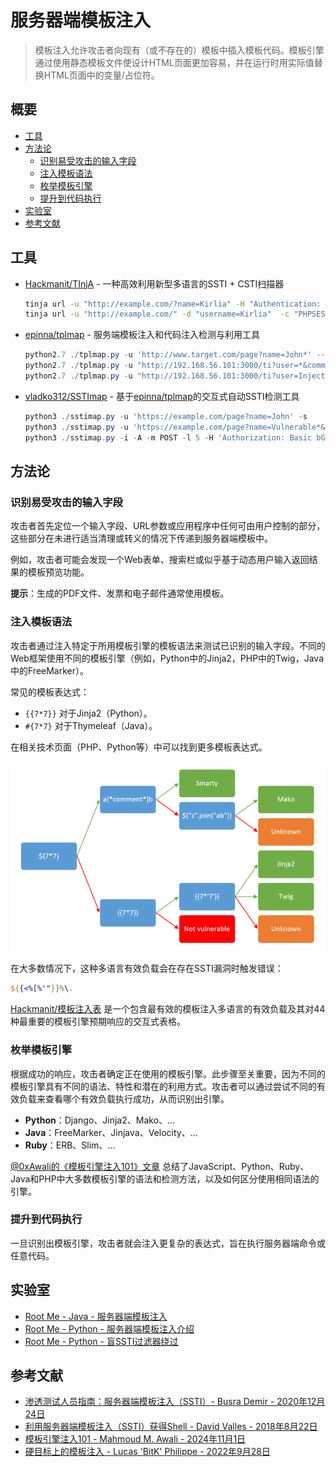 # 服务器端模板注入

> 模板注入允许攻击者向现有（或不存在的）模板中插入模板代码。模板引擎通过使用静态模板文件使设计HTML页面更加容易，并在运行时用实际值替换HTML页面中的变量/占位符。

## 概要

- [工具](#工具)
- [方法论](#方法论)
    - [识别易受攻击的输入字段](#识别易受攻击的输入字段)
    - [注入模板语法](#注入模板语法)
    - [枚举模板引擎](#枚举模板引擎)
    - [提升到代码执行](#提升到代码执行)
- [实验室](#实验室)
- [参考文献](#参考文献)

## 工具

- [Hackmanit/TInjA](https://github.com/Hackmanit/TInjA) - 一种高效利用新型多语言的SSTI + CSTI扫描器

  ```bash
  tinja url -u "http://example.com/?name=Kirlia" -H "Authentication: Bearer ey..."
  tinja url -u "http://example.com/" -d "username=Kirlia"  -c "PHPSESSID=ABC123..."
  ```

- [epinna/tplmap](https://github.com/epinna/tplmap) - 服务端模板注入和代码注入检测与利用工具

  ```powershell
  python2.7 ./tplmap.py -u 'http://www.target.com/page?name=John*' --os-shell
  python2.7 ./tplmap.py -u "http://192.168.56.101:3000/ti?user=*&comment=supercomment&link"
  python2.7 ./tplmap.py -u "http://192.168.56.101:3000/ti?user=InjectHere*&comment=A&link" --level 5 -e jade
  ```

- [vladko312/SSTImap](https://github.com/vladko312/SSTImap) - 基于[epinna/tplmap](https://github.com/epinna/tplmap)的交互式自动SSTI检测工具

  ```powershell
  python3 ./sstimap.py -u 'https://example.com/page?name=John' -s
  python3 ./sstimap.py -u 'https://example.com/page?name=Vulnerable*&message=My_message' -l 5 -e jade
  python3 ./sstimap.py -i -A -m POST -l 5 -H 'Authorization: Basic bG9naW46c2VjcmV0X3Bhc3N3b3Jk'
  ```

## 方法论

### 识别易受攻击的输入字段

攻击者首先定位一个输入字段、URL参数或应用程序中任何可由用户控制的部分，这些部分在未进行适当清理或转义的情况下传递到服务器端模板中。

例如，攻击者可能会发现一个Web表单、搜索栏或似乎基于动态用户输入返回结果的模板预览功能。

**提示**：生成的PDF文件、发票和电子邮件通常使用模板。

### 注入模板语法

攻击者通过注入特定于所用模板引擎的模板语法来测试已识别的输入字段。不同的Web框架使用不同的模板引擎（例如，Python中的Jinja2，PHP中的Twig，Java中的FreeMarker）。

常见的模板表达式：

- `{{7*7}}` 对于Jinja2（Python）。
- `#{7*7}` 对于Thymeleaf（Java）。

在相关技术页面（PHP、Python等）中可以找到更多模板表达式。

![SSTI速查表工作流程](https://github.com/swisskyrepo/PayloadsAllTheThings/blob/master/Server%20Side%20Template%20Injection/Images/serverside.png?raw=true)

在大多数情况下，这种多语言有效负载会在存在SSTI漏洞时触发错误：

```ps1
${{<%[%'"}}%\.
```

[Hackmanit/模板注入表](https://github.com/Hackmanit/template-injection-table) 是一个包含最有效的模板注入多语言的有效负载及其对44种最重要的模板引擎预期响应的交互式表格。

### 枚举模板引擎

根据成功的响应，攻击者确定正在使用的模板引擎。此步骤至关重要，因为不同的模板引擎具有不同的语法、特性和潜在的利用方式。攻击者可以通过尝试不同的有效负载来查看哪个有效负载执行成功，从而识别出引擎。

- **Python**：Django、Jinja2、Mako、...
- **Java**：FreeMarker、Jinjava、Velocity、...
- **Ruby**：ERB、Slim、...

[@0xAwali的《模板引擎注入101》文章](https://medium.com/@0xAwali/template-engines-injection-101-4f2fe59e5756) 总结了JavaScript、Python、Ruby、Java和PHP中大多数模板引擎的语法和检测方法，以及如何区分使用相同语法的引擎。

### 提升到代码执行

一旦识别出模板引擎，攻击者就会注入更复杂的表达式，旨在执行服务器端命令或任意代码。

## 实验室

- [Root Me - Java - 服务器端模板注入](https://www.root-me.org/en/Challenges/Web-Server/Java-Server-side-Template-Injection)
- [Root Me - Python - 服务器端模板注入介绍](https://www.root-me.org/en/Challenges/Web-Server/Python-Server-side-Template-Injection-Introduction)
- [Root Me - Python - 盲SSTI过滤器绕过](https://www.root-me.org/en/Challenges/Web-Server/Python-Blind-SSTI-Filters-Bypass)

## 参考文献

- [渗透测试人员指南：服务器端模板注入（SSTI）- Busra Demir - 2020年12月24日](https://www.cobalt.io/blog/a-pentesters-guide-to-server-side-template-injection-ssti)
- [利用服务器端模板注入（SSTI）获得Shell - David Valles - 2018年8月22日](https://medium.com/@david.valles/gaining-shell-using-server-side-template-injection-ssti-81e29bb8e0f9)
- [模板引擎注入101 - Mahmoud M. Awali - 2024年11月1日](https://medium.com/@0xAwali/template-engines-injection-101-4f2fe59e5756)
- [硬目标上的模板注入 - Lucas 'BitK' Philippe - 2022年9月28日](https://youtu.be/M0b_KA0OMFw)